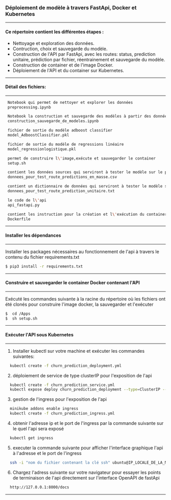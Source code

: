 ### Déploiement de modèle à travers FastApi, Docker et Kubernetes
-----------------

#### Ce répertoire contient les différentes étapes : 
* Nettoyage et exploration des données.
* Contruction, choix et sauvegarde du modèle.
* Construction de l'API par FastApi, avec les routes: status, prediction unitaire, prédiction par fichier, réentrainement et  sauvegarde du modèle.
* Construction de container et de l'image Docker.
* Déploiement de l'API et du container sur Kubernetes.
-----------------

#### Détail des fichiers: 
-----------------
 
```bash
 Notebook qui permet de nettoyer et explorer les données
 preprocessing.ipynb
```
```bash
 Notebook la construction et sauvegarde des modèles à partir des données sources
 construction_sauvegarde_de_modeles.ipynb 
```
```bash
 fichier de sortie du modèle adboost classifier
 model_AdboostClassifier.pkl
```
```bash
 fichier de sortie du modèle de regressions linéaire
 model_regressionlogistique.pkl
```
```bash
 permet de construire l\'image,exécute et sauvegarder le container
 setup.sh 
```
```bash
 contient les données sources qui serviront à tester le modèle sur le point de terminaison de prédiction en masse de l\'api
 donnees_pour_test_route_predictions_en_masse.csv 
```
```bash
 contient un dictionnaire de données qui serviront à tester le modèle sur le point de terminaison de prédiction unitaire de l\'api
 donnees_pour_test_route_prediction_unitaire.txt 
```
```bash
 le code de l\'api
 api_fastapi.py 
```
```bash
 contient les instruction pour la création et l\'exécution du container docker
 Dockerfile
```
-----------------

#### Installer les dépendances
-----------------
Installer les packages nécessaires au fonctionnement de l'api à travers le contenu du fichier requirements.txt
```bash
$ pip3 install -r requirements.txt
```
-----------------

#### Construire et sauvegarder le container Docker contenant l'API
-----------------
Exécuté les commandes suivante à la racine du répertoire où les fichiers ont été clonés pour construire l'image docker, la sauvegarder et l'exécuter
```bash
$  cd /Apps
$  sh setup.sh
  ```
-----------------

#### Exécuter l'API sous Kubernetes
-----------------
1. Installer kubectl sur votre machine et exécuter les commandes suivantes:
```bash
  kubectl create -f churn_prediction_deployment.yml
```
2. déploiement de service de type clusterIP pour l'exposition de l'api
```bash
  kubectl create -f churn_prediction_service.yml
  kubectl expose deploy churn_prediction_deployment --type=ClusterIP --port=8002 --target-port=8000 --name churn_prediction_service
  ```
3. gestion de l'ingress pour l'exposition de l'api
```bash
  minikube addons enable ingress
  kubectl create -f churn_prediction_ingress.yml
```
4. obtenir l'adresse ip et le port de l'ingress par la commande suivante sur le quel l'api sera exposé
```bash
  kubectl get ingress
```
5. executer la commande suivante pour afficher l'interface graphique l'api à l'adresse et le port de l'ingress
```bash
  ssh -i "nom du fichier contenant la clé ssh" ubuntu@IP_LOCALE_DE_LA_MACHINE -fNL 8000:IP_ingress
```
6. Chargez l'adress suivante sur votre navigateur pour essayer les points de terminaison de l'api directement sur l'interface OpenAPI de fastApi
```bash
  http://127.0.0.1:8000/docs
  ```
  -----------------
